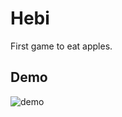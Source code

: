 # Hebi

First game to eat apples.

## Demo

![demo](https://github.com/user-attachments/assets/4797926f-dcdf-4d5f-9096-bfad829d5727)
